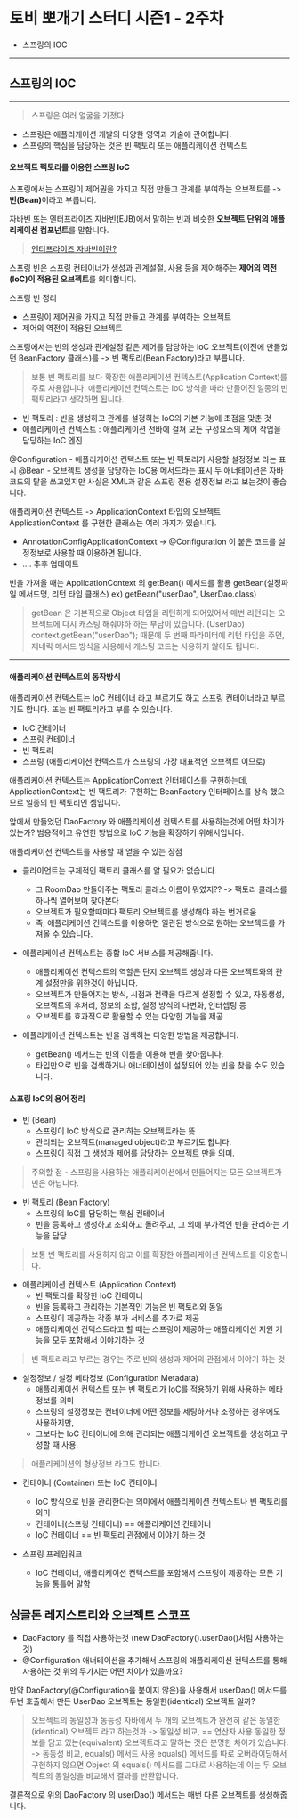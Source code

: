 # 토비 뽀개기 스터디 시즌1 - 2주차

* 스프링의 IOC

<hr>

## 스프링의 IOC

<hr>

> 스프링은 여러 얼굴을 가졌다
 
* 스프링은 애플리케이션 개발의 다양한 영역과 기술에 관여합니다.
* 스프링의 핵심을 담당하는 것은 빈 팩토리 또는 애플리케이션 컨텍스트

#### 오브젝트 팩토리를 이용한 스프링 IoC

스프링에서는 스프링이 제어권을 가지고 직접 만들고 관계를 부여하는 오브젝트를
-> <b>빈(Bean)</b>이라고 부릅니다.

자바빈 또는 엔터프라이즈 자바빈(EJB)에서 말하는 빈과 비슷한 <b>오브젝트 단위의 애플리케이션 컴포넌트</b>를 말합니다.

> [엔터프라이즈 자바빈이란?](https://ko.wikipedia.org/wiki/%EC%97%94%ED%84%B0%ED%94%84%EB%9D%BC%EC%9D%B4%EC%A6%88_%EC%9E%90%EB%B0%94%EB%B9%88%EC%A6%88)

스프링 빈은 스프링 컨테이너가 생성과 관계설절, 사용 등을 제어해주는 <b>제어의 역전(IoC)이 적용된 오브젝트</b>를 의미합니다.

스프링 빈 정리
* 스프링이 제어권을 가지고 직접 만들고 관계를 부여하는 오브젝트
* 제어의 역전이 적용된 오브젝트

스프링에서는 빈의 생성과 관계설정 같은 제어를 담당하는 IoC 오브젝트(이전에 만들었던 BeanFactory 클래스)를
-> 빈 팩토리(Bean Factory)라고 부릅니다.

> 보통 빈 팩토리를 보다 확장한 애플리케이션 컨텍스트(Application Context)를 주로 사용합니다.
> 애플리케이션 컨텍스트는 IoC 방식을 따라 만들어진 일종의 빈 팩토리라고 생각하면 됩니다.

* 빈 팩토리 : 빈을 생성하고 관계를 설정하는 IoC의 기본 기능에 초점을 맞춘 것
* 애플리케이션 컨텍스트 : 애플리케이션 전바에 걸쳐 모든 구성요소의 제어 작업을 담당하는 IoC 엔진

@Configuration - 애플리케이션 컨텍스트 또는 빈 팩토리가 사용할 설정정보 라는 표시
@Bean - 오브젝트 생성을 담당하는 IoC용 메서드라는 표시
두 애너테이션은 자바코드의 탈을 쓰고있지만 사실은 XML과 같은 스프링 전용 설정정보 라고 보는것이 좋습니다.

애플리케이션 컨텍스트 -> ApplicationContext 타입의 오브젝트 
ApplicationContext 를 구현한 클래스는 여러 가지가 있습니다.
* AnnotationConfigApplicationContext -> @Configuration 이 붙은 코드를 설정정보로 사용할 때 이용하면 됩니다.
* .... 추후 업데이트

빈을 가져올 때는 ApplicationContext 의 getBean() 메서드를 활용
getBean(설정파일 메서드명, 리턴 타임 클래스)
ex) getBean("userDao", UserDao.class)

> getBean 은 기본적으로 Object 타입을 리턴하게 되어있어서 매번 리턴되는 오브젝트에 다시 캐스팅 해줘야하 하는 부담이 있습니다.
> (UserDao) context.getBean("userDao");
> 때문에 두 번째 파라미터에 리턴 타입을 주면, 제네릭 메서드 방식을 사용해서 캐스팅 코드는 사용하지 않아도 됩니다. 


<hr>

#### 애플리케이션 컨텍스트의 동작방식

애플리케이션 컨텍스트는 IoC 컨테이너 라고 부르기도 하고 스프링 컨테이너라고 부르기도 합니다. 또는 빈 팩토리라고 부를 수 있습니다.
* IoC 컨테이너
* 스프링 컨테이너
* 빈 팩토리
* 스프링 (애플리케이션 컨텍스트가 스프링의 가장 대표적인 오브젝트 이므로)

애플리케이션 컨텍스트는 ApplicationContext 인터페이스를 구현하는데, ApplicationContext는 빈 팩토리가 구현하는 BeanFactory 인터페이스를 상속
했으므로 일종의 빈 팩토리인 셈입니다.

앞에서 만들었던 DaoFactory 와 애플리케이션 컨텍스트를 사용하는것에 어떤 차이가 있는가?
범용적이고 유연한 방법으로 IoC 기능을 확장하기 위해서입니다.

애플리케이션 컨텍스트를 사용할 때 얻을 수 있는 장점
* 클라이언트는 구체적인 팩토리 클래스를 알 필요가 없습니다.
    - 그 RoomDao 만들어주는 팩토리 클래스 이름이 뭐였지?? -> 팩토리 클래스를 하나씩 열어보며 찾아본다
    - 오브젝트가 필요할때마다 팩토리 오브젝트를 생성해야 하는 번거로움
    - 즉, 애플리케이션 컨텍스트를 이용하면 일관된 방식으로 원하는 오브젝트를 가져올 수 있습니다.
    
* 애플리케이션 컨텍스트는 종합 IoC 서비스를 제공해줍니다.
    - 애플리케이션 컨텍스트의 역할은 단지 오브젝트 생성과 다른 오브젝트와의 관계 설정만을 위한것이 아닙니다.
    - 오브젝트가 만들어지는 방식, 시점과 전략을 다르게 설정할 수 있고, 자동생성, 오브젝트의 후처리, 정보의 조합, 설정 방식의 다변화, 인터셉팅 등
    - 오브젝트를 효과적으로 활용할 수 있는 다양한 기능을 제공
    
* 애플리케이션 컨텍스트는 빈을 검색하는 다양한 방법을 제공합니다.
    - getBean() 메서드는 빈의 이름을 이용해 빈을 찾아줍니다.
    - 타입만으로 빈을 검색하거나 애너테이션이 설정되어 있는 빈을 찾을 수도 있습니다.
    
#### 스프링 IoC의 용어 정리
* 빈 (Bean)
    - 스프링이 IoC 방식으로 관리하는 오브젝트라는 뜻
    - 관리되는 오브젝트(managed object)라고 부르기도 합니다.
    - 스프링이 직접 그 생성과 제어를 담당하는 오브젝트 만을 의미.
> 주의할 점 - 스프링을 사용하는 애플리케이션에서 만들어지는 모든 오브젝트가 빈은 아닙니다.

* 빈 팩토리 (Bean Factory)
    - 스프링의 IoC를 담당하는 핵심 컨테이너
    - 빈을 등록하고 생성하고 조회하고 돌려주고, 그 외에 부가적인 빈을 관리하는 기능을 담당
> 보통 빈 팩토리를 사용하지 않고 이를 확장한 애플리케이션 컨텍스트를 이용합니다.
  
* 애플리케이션 컨텍스트 (Application Context)
    - 빈 팩토리를 확장한 IoC 컨테이너
    - 빈을 등록하고 관리하는 기본적인 기능은 빈 팩토리와 동일
    - 스프링이 제공하는 각종 부가 서비스를 추가로 제공
    - 애플리케이션 컨텍스트라고 할 때는 스프링이 제공하는 애플리케이션 지원 기능을 모두 포함해서 이야기하는 것
> 빈 팩토리라고 부르는 경우는 주로 빈의 생성과 제어의 관점에서 이야기 하는 것

* 설정정보 / 설정 메타정보 (Configuration Metadata)
    - 애플리케이션 컨텍스트 또는 빈 팩토리가 IoC를 적용하기 위해 사용하는 메타정보를 의미
    - 스프링의 설정정보는 컨테이너에 어떤 정보를 세팅하거나 조정하는 경우에도 사용하지만, 
    - 그보다는 IoC 컨테이너에 의해 관리되는 애플리케이션 오브젝트를 생성하고 구성할 때 사용.
> 애플리케이션의 형상정보 라고도 합니다.

* 컨테이너 (Container) 또는 IoC 컨테이너
    - IoC 방식으로 빈을 관리한다는 의미에서 애플리케이션 컨텍스트나 빈 팩토리를 의미
    - 컨테이너(스프링 컨테이너) == 애플리케이션 컨테이너
    - IoC 컨테이너 == 빈 팩토리 관점에서 이야기 하는 것
    
* 스프링 프레임워크
    - IoC 컨테이너, 애플리케이션 컨텍스트를 포함해서 스프링이 제공하는 모든 기능을 통틀어 말함

## 싱글톤 레지스트리와 오브젝트 스코프

* DaoFactory 를 직접 사용하는것 (new DaoFactory().userDao()처럼 사용하는 것)
* @Configuration 애너테이션을 추가해서 스프링의 애플리케이션 컨텍스트를 통해 사용하는 것
위의 두가지는 어떤 차이가 있을까요?

만약 DaoFactory(@Configuration을 붙이지 않은)을 사용해서 userDao() 메서드를 두번 호출해서 만든 UserDao 오브젝트는 동일한(identical) 오브젝트 일까?

> 오브젝트의 동일성과 동등성
> 자바에서 두 개의 오브젝트가 
> 완전히 같은 동일한(identical) 오브젝트 라고 하는것과 -> 동일성 비교, == 연산자 사용
> 동일한 정보를 담고 있는(equivalent) 오브젝트라고 말하는 것은 분명한 차이가 있습니다. -> 동등성 비교, equals() 메서드 사용
> equals() 메서드를 따로 오버라이딩해서 구현하지 않으면 Object 의 equals() 메서드를 그대로 사용하는데 이는 두 오브젝트의 동일성을 비교해서 결과를 반환합니다.

결론적으로 위의 DaoFactory 의 userDao() 메서드는 매번 다른 오브젝트를 생성해줍니다.








